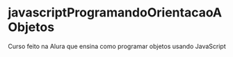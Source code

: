 # javascriptProgramandoOrientacaoAObjetos
Curso feito na Alura que ensina como programar objetos usando JavaScript
